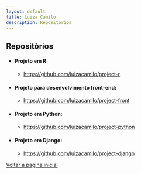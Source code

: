 ```yaml
---
layout: default
title: Luiza Camilo
description: Repositórios
---
```


## Repositórios

- #### Projeto em R:
    - https://github.com/luizacamilo/project-r
    
- #### Projeto para desenvolvimento front-end:
    - https://github.com/luizacamilo/project-front
    
- #### Projeto em Python:
    - https://github.com/luizacamilo/project-python


- #### Projeto em Django:
    - https://github.com/luizacamilo/project-django


[Voltar a pagina inicial](./)
